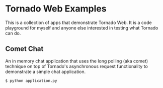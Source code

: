 # Tornado Web Examples

This is a collection of apps that demonstrate Tornado Web. It is a code
playground for myself and anyone else interested in testing what Tornado can
do.

## Comet Chat

An in memory chat application that uses the long polling (aka comet) technique
on top of Tornado's asynchronous request functionality to demonstrate a
simple chat application.

`$ python application.py`